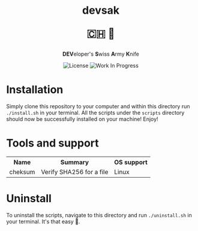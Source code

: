 <h1 align="center">
  devsak
  
  🇨🇭 🔪
</h1>
<div align="center">
  <strong>DEV</strong>eloper's <strong>S</strong>wiss <strong>A</strong>rmy <strong>K</strong>nife
  
  ![License](https://img.shields.io/github/license/hristotanev/devsak?color=lightgrey&style=for-the-badge)
  ![Work In Progress](https://img.shields.io/badge/Work%20In%20Progress-orange?style=for-the-badge)
</div>

# Installation
Simply clone this repository to your computer and within this directory run `./install.sh` in your terminal. All the scripts under the `scripts` directory should now be successfully installed on your machine! Enjoy!

# Tools and support
<table>
  <tr>
    <th>Name</th>
    <th>Summary</th>
    <th>OS support</th>
  </tr>
  <tr>
    <td>cheksum</td>
    <td>Verify SHA256 for a file</td>
    <td>Linux</td>
  </tr>
</table>

# Uninstall
To uninstall the scripts, navigate to this directory and run `./uninstall.sh` in your terminal. It's that easy 🙂.
